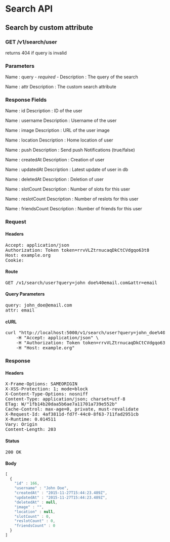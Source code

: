 # Search API

## Search by custom attribute

### GET /v1/search/user

returns 404 if query is invalid



### Parameters

Name : query *- required -*
Description : The query of the search

Name : attr
Description : The custom search attribute


### Response Fields

Name : id
Description : ID of the user

Name : username
Description : Username of the user

Name : image
Description : URL of the user image

Name : location
Description : Home location of user

Name : push
Description : Send push Notifications (true/false)

Name : createdAt
Description : Creation of user

Name : updatedAt
Description : Latest update of user in db

Name : deletedAt
Description : Deletion of user

Name : slotCount
Description : Number of slots for this user

Name : reslotCount
Description : Number of reslots for this user

Name : friendsCount
Description : Number of friends for this user

### Request

#### Headers

<pre>Accept: application/json
Authorization: Token token=rrvVLZtrnucaqDkCtCVdgqo63t8
Host: example.org
Cookie: </pre>

#### Route

<pre>GET /v1/search/user?query=john_doe%40email.com&amp;attr=email</pre>

#### Query Parameters

<pre>query: john_doe@email.com
attr: email</pre>

#### cURL

<pre class="request">curl &quot;http://localhost:5000/v1/search/user?query=john_doe%40email.com&amp;attr=email&quot; -X GET \
	-H &quot;Accept: application/json&quot; \
	-H &quot;Authorization: Token token=rrvVLZtrnucaqDkCtCVdgqo63t8&quot; \
	-H &quot;Host: example.org&quot;</pre>

### Response

#### Headers

<pre>X-Frame-Options: SAMEORIGIN
X-XSS-Protection: 1; mode=block
X-Content-Type-Options: nosniff
Content-Type: application/json; charset=utf-8
ETag: W/&quot;1fb14b20daa5b6ae7a11701a739e552b&quot;
Cache-Control: max-age=0, private, must-revalidate
X-Request-Id: 4af3811d-fd7f-44c0-8f63-711fad2951cb
X-Runtime: 0.014511
Vary: Origin
Content-Length: 203</pre>

#### Status

<pre>200 OK</pre>

#### Body

```javascript
[
  {
    "id" : 166,
    "username" : "John Doe",
    "createdAt" : "2015-11-27T15:44:23.489Z",
    "updatedAt" : "2015-11-27T15:44:23.489Z",
    "deletedAt" : null,
    "image" : "",
    "location" : null,
    "slotCount" : 0,
    "reslotCount" : 0,
    "friendsCount" : 0
  }
]
```
